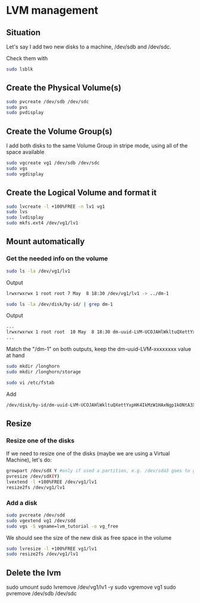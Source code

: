 # LVM management

## Situation

Let's say I add two new disks to a machine, /dev/sdb and /dev/sdc.

Check them with

```bash
sudo lsblk
```

## Create the Physical Volume(s)

```bash
sudo pvcreate /dev/sdb /dev/sdc
sudo pvs
sudo pvdisplay
```

## Create the Volume Group(s)

I add both disks to the same Volume Group in stripe mode, using all of the space available

```bash
sudo vgcreate vg1 /dev/sdb /dev/sdc
sudo vgs
sudo vgdisplay
```

## Create the Logical Volume and format it

```bash
sudo lvcreate -l +100%FREE -n lv1 vg1
sudo lvs
sudo lvdisplay
sudo mkfs.ext4 /dev/vg1/lv1
```

## Mount automatically

### Get the needed info on the volume

```bash
sudo ls -la /dev/vg1/lv1
```

Output

```bash
lrwxrwxrwx 1 root root 7 May  8 18:30 /dev/vg1/lv1 -> ../dm-1
```

```bash
sudo ls -la /dev/disk/by-id/ | grep dm-1
```

Output

```bash
...
lrwxrwxrwx 1 root root  10 May  8 18:30 dm-uuid-LVM-UCOJAHlWkltuQXettYxpHK4IkMzW1HAxNgp1kONtA3X5Q0mqyG5Fje9R8RjlmD11 -> ../../dm-1
...
```

Match the "/dm-1" on both outputs, keep the dm-uuid-LVM-xxxxxxxx value at hand

```bash
sudo mkdir /longhorn
sudo mkdir /longhorn/storage
```

```bash
sudo vi /etc/fstab
```

Add

```bash
/dev/disk/by-id/dm-uuid-LVM-UCOJAHlWkltuQXettYxpHK4IkMzW1HAxNgp1kONtA3X5Q0mqyG5Fje9R8RjlmD11 /longhorn/storage ext4 defaults 0 0
```

## Resize

### Resize one of the disks

If we need to resize one of the disks (maybe we are using a Virtual Machine), let's do:

```bash
growpart /dev/sdX Y #only if used a partition, e.g. /dev/sda3 goes to growpart /dev/sda 3
pvresize /dev/sdX(Y)
lvextend -l +100%FREE /dev/vg1/lv1
resize2fs /dev/vg1/lv1
```

### Add a disk

```bash
sudo pvcreate /dev/sdd
sudo vgextend vg1 /dev/sdd
sudo vgs -S vgname=lvm_tutorial -o vg_free
```

We should see the size of the new disk as free space in the volume

```bash
sudo lvresize -l +100%FREE vg1/lv1
sudo resize2fs /dev/vg1/lv1
```


## Delete the lvm

sudo umount <mount-point>
sudo lvremove /dev/vg1/lv1 -y
sudo vgremove vg1
sudo pvremove /dev/sdb /dev/sdc